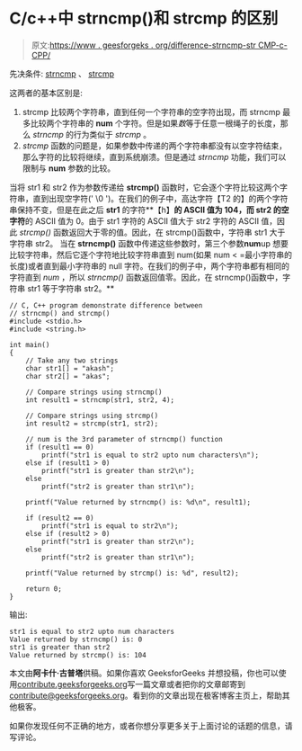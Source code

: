 # C/c++中 strncmp()和 strcmp 的区别

> 原文:[https://www . geesforgeks . org/difference-strncmp-str CMP-c-CPP/](https://www.geeksforgeeks.org/difference-strncmp-strcmp-c-cpp/)

先决条件: [strncmp](https://www.geeksforgeeks.org/stdstrncmp-in-c/) 、 [strcmp](https://www.geeksforgeeks.org/strcmp-in-c-cpp/)

这两者的基本区别是:

1.  strcmp 比较两个字符串，直到任何一个字符串的空字符出现，而 strncmp 最多比较两个字符串的 **num** 个字符。但是如果*数*等于任意一根绳子的长度，那么 *strncmp* 的行为类似于 *strcmp* 。
2.  *strcmp* 函数的问题是，如果参数中传递的两个字符串都没有以空字符结束，那么字符的比较将继续，直到系统崩溃。但是通过 *strncmp* 功能，我们可以限制与 **num** 参数的比较。

当将 str1 和 str2 作为参数传递给 **strcmp()** 函数时，它会逐个字符比较这两个字符串，直到出现空字符(' \0 ')。在我们的例子中，高达字符【T2 的】的两个字符串保持不变，但是在此之后 **str1** 的字符**【h】**的 ASCII 值为 104，而 **str2** 的空字符**的 ASCII 值为 0。由于 str1 字符的 ASCII 值大于 str2 字符的 ASCII 值，因此 *strcmp()* 函数返回大于零的值。因此，在 strcmp()函数中，字符串 str1 大于字符串 str2。
当在 **strncmp()** 函数中传递这些参数时，第三个参数**num**up 想要比较字符串，然后它逐个字符地比较字符串直到 num(如果 num < =最小字符串的长度)或者直到最小字符串的 null 字符。在我们的例子中，两个字符串都有相同的字符直到 *num* ，所以 *strncmp()* 函数返回值零。因此，在 strncmp()函数中，字符串 str1 等于字符串 str2。**

```
// C, C++ program demonstrate difference between
// strncmp() and strcmp()
#include <stdio.h>
#include <string.h>

int main()
{
    // Take any two strings
    char str1[] = "akash";
    char str2[] = "akas";

    // Compare strings using strncmp()
    int result1 = strncmp(str1, str2, 4);

    // Compare strings using strcmp()
    int result2 = strcmp(str1, str2);

    // num is the 3rd parameter of strncmp() function 
    if (result1 == 0)         
        printf("str1 is equal to str2 upto num characters\n");    
    else if (result1 > 0)
        printf("str1 is greater than str2\n");
    else
        printf("str2 is greater than str1\n");

    printf("Value returned by strncmp() is: %d\n", result1);

    if (result2 == 0) 
        printf("str1 is equal to str2\n");    
    else if (result2 > 0)
        printf("str1 is greater than str2\n");
    else
        printf("str2 is greater than str1\n");

    printf("Value returned by strcmp() is: %d", result2);

    return 0;
}
```

输出:

```
str1 is equal to str2 upto num characters
Value returned by strncmp() is: 0
str1 is greater than str2
Value returned by strcmp() is: 104

```

本文由**阿卡什·古普塔**供稿。如果你喜欢 GeeksforGeeks 并想投稿，你也可以使用[contribute.geeksforgeeks.org](http://www.contribute.geeksforgeeks.org)写一篇文章或者把你的文章邮寄到 contribute@geeksforgeeks.org。看到你的文章出现在极客博客主页上，帮助其他极客。

如果你发现任何不正确的地方，或者你想分享更多关于上面讨论的话题的信息，请写评论。
